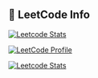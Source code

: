 <!--
**princejaiswal12/PrinceJaiswal12** is a ✨ _special_ ✨ repository because its `README.md` (this file) appears on your GitHub profile.

Here are some ideas to get you started:

- 🔭 I’m currently working on ...
- 🌱 I’m currently learning ...
- 👯 I’m looking to collaborate on ...
- 🤔 I’m looking for help with ...
- 💬 Ask me about ...
- 📫 How to reach me: ...
- 😄 Pronouns: ...
- ⚡ Fun fact: ...
-->
## 🧠 LeetCode Info
[![Leetcode Stats](https://leetcard.jacoblin.cool/PrinceJaiswal12?theme=dark&font=Karma&ext=heatmap)](https://leetcode.com/PrinceJaiswal12/)  

[![LeetCode Profile](https://img.shields.io/badge/LeetCode-PrinceJaiswal12-orange?style=flat-square&logo=leetcode)](https://leetcode.com/PrinceJaiswal12/)

[![Leetcode Stats](https://leetcard.jacoblin.cool/YourLeetCodeUsername?theme=dark)](https://leetcode.com/PrinceJaiswal12/)

